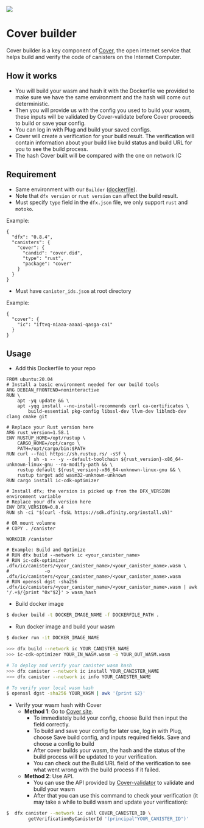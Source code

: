 ![](https://docs.covercode.ooo/overview/imgs/mainn.png)

# Cover builder
Cover builder is a key component of [Cover](https://covercode.ooo/), the open internet service that helps build and verify the code of canisters on the Internet Computer.

## How it works
- You will build your wasm and hash it with the Dockerfile we provided to make sure we have the same environment and the hash will come out deterministic.
- Then you will provide us with the config you used to build your wasm, these inputs will be validated by Cover-validate before Cover proceeds to build or save your config.
- You can log in with Plug and build your saved configs.
- Cover will create a verification for your build result. The verification will contain information about your build like build status and build URL for you to see the build process.
- The hash Cover built will be compared with the one on network IC

## Requirement
- Same environment with our `Builder` ([dockerfile](https://github.com/Psychedelic/cover-builder/blob/main/dockerfile)).
- Note that `dfx version` or `rust version` can affect the build result.
- Must specify `type` field in the `dfx.json` file, we only support `rust` and `motoko`.

Example:
```
{
  "dfx": "0.8.4",
  "canisters": {
    "cover": {
      "candid": "cover.did",
      "type": "rust",
      "package": "cover"
    }
  }
}
```
- Must have `canister_ids.json` at root directory

Example:
```
{
  "cover": {
    "ic": "iftvq-niaaa-aaaai-qasga-cai"
  }
}
```

## Usage
   - Add this Dockerfile to your repo
```docker
FROM ubuntu:20.04
# Install a basic environment needed for our build tools
ARG DEBIAN_FRONTEND=noninteractive
RUN \
    apt -yq update && \
    apt -yqq install --no-install-recommends curl ca-certificates \
        build-essential pkg-config libssl-dev llvm-dev liblmdb-dev clang cmake git

# Replace your Rust version here
ARG rust_version=1.58.1
ENV RUSTUP_HOME=/opt/rustup \
    CARGO_HOME=/opt/cargo \
    PATH=/opt/cargo/bin:$PATH
RUN curl --fail https://sh.rustup.rs/ -sSf \
        | sh -s -- -y --default-toolchain ${rust_version}-x86_64-unknown-linux-gnu --no-modify-path && \
    rustup default ${rust_version}-x86_64-unknown-linux-gnu && \
    rustup target add wasm32-unknown-unknown
RUN cargo install ic-cdk-optimizer

# Install dfx; the version is picked up from the DFX_VERSION environment variable
# Replace your dfx version here
ENV DFX_VERSION=0.8.4
RUN sh -ci "$(curl -fsSL https://sdk.dfinity.org/install.sh)"

# OR mount volumne
# COPY . /canister

WORKDIR /canister

# Example: Build and Optimize
# RUN dfx build --network ic <your_canister_name>
# RUN ic-cdk-optimizer .dfx/ic/canisters/<your_canister_name>/<your_canister_name>.wasm \
#             -o .dfx/ic/canisters/<your_canister_name>/<your_canister_name>.wasm
# RUN openssl dgst -sha256 .dfx/ic/canisters/<your_canister_name>/<your_canister_name>.wasm | awk '/.+$/{print "0x"$2}' > wasm_hash
```
- Build docker image
```bash
$ docker build -t DOCKER_IMAGE_NAME -f DOCKERFILE_PATH .
```
- Run docker image and build your wasm
```bash
$ docker run -it DOCKER_IMAGE_NAME

>>> dfx build --network ic YOUR_CANISTER_NAME
>>> ic-cdk-optimizer YOUR_IN_WASM.wasm -o YOUR_OUT_WASM.wasm

# To deploy and verify your canister wasm hash
>>> dfx canister --network ic install YOUR_CANISTER_NAME
>>> dfx canister --network ic info YOUR_CANISTER_NAME

# To verify your local wasm hash
$ openssl dgst -sha256 YOUR_WASM | awk '{print $2}'

```
- Verify your wasm hash with Cover
  - **Method 1**: Go to [Cover site]().
    - To immediately build your config, choose Build then input the field correctly.
    - To build and save your config for later use, log in with Plug, choose Save build config, and inputs required fields. Save and choose a config to build
    - After cover builds your wasm, the hash and the status of the build process will be updated to your verification.
    - You can check out the Build URL field of the verification to see what went wrong with the build process if it failed.
  - **Method 2**: Use API.
    - You can use the API provided by [Cover-validator](https://github.com/Psychedelic/cover-validator) to validate and build your wasm
    - After that you can use this command to check your verification (it may take a while to build wasm and update your verification):
```bash
$  dfx canister --network ic call COVER_CANISTER_ID \
        getVerificationByCanisterId '(principal"YOUR_CANISTER_ID")'
```
